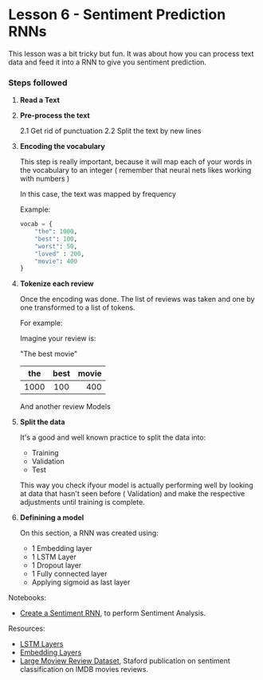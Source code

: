 # Lesson 6 - Sentiment Prediction RNNs

This lesson was a bit tricky but fun. It was about how you can process text data and feed it into a RNN to give you sentiment prediction. 

### Steps followed

1. **Read a Text**
2. **Pre-process the text**
    
    2.1 Get rid of punctuation 
    2.2 Split the text by new lines 
3. **Encoding the vocabulary**

    This step is really important, because it will map each of your words in the vocabulary to an integer ( remember that neural nets likes working with numbers )

    In this case, the text was mapped by frequency

    Example: 

    ```python 
    vocab = {
        "the": 1000,
        "best": 100, 
        "worst": 50,
        "loved" : 200,
        "movie": 400
    }
    ```

4. **Tokenize each review**

    Once the encoding was done. The list of reviews was taken and one by one transformed to a list of tokens. 

    For example: 

    Imagine your review is: 
    
    "The best movie"

    | the          | best      | movie |
    | -------------|:---------:| -----:|
    | 1000         | 100       | 400   |

    And another review Models

7. **Split the data**

    It's a good and well known practice to split the data into:

    - Training 
    - Validation
    - Test 

    This way you check ifyour model is actually performing well by looking at data that hasn't seen before ( Validation) and make the respective adjustments until training is complete. 

8. **Definining a model**

    On this section, a RNN was created using: 

    - 1 Embedding layer
    - 1 LSTM Layer
    - 1 Dropout layer 
    - 1 Fully connected layer 
    - Applying sigmoid as last layer


Notebooks: 

- [Create a Sentiment RNN](./Sentiment_RNN_Exercise.ipynb), to perform Sentiment Analysis.

Resources: 
 - [LSTM Layers](https://pytorch.org/docs/stable/nn.html#lstm)
 - [Embedding Layers](https://pytorch.org/docs/stable/nn.html#embedding)
 - [Large Moview Review Dataset](https://ai.stanford.edu/~amaas/data/sentiment/), Staford publication on sentiment classification on IMDB movies reviews.